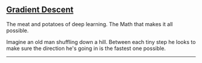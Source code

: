 ## [Gradient Descent](#gradient-descent)

The meat and potatoes of deep learning. The Math that makes it all possible.

Imagine an old man shuffling down a hill. Between each tiny step he looks to make sure the direction he's going in is the fastest one possible.

---

